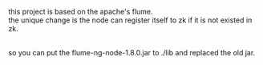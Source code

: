 this project is based on the apache's flume.
<br/>
the unique change is the node can register itself to zk if it is not existed in zk.

<br/>
so you can put the flume-ng-node-1.8.0.jar to ./lib and replaced the old jar.